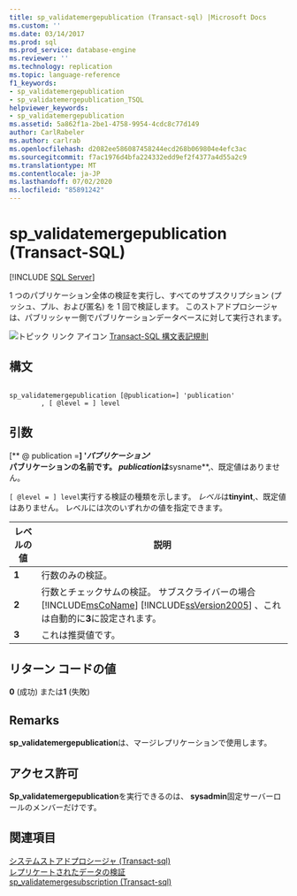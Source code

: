 ```yaml
---
title: sp_validatemergepublication (Transact-sql) |Microsoft Docs
ms.custom: ''
ms.date: 03/14/2017
ms.prod: sql
ms.prod_service: database-engine
ms.reviewer: ''
ms.technology: replication
ms.topic: language-reference
f1_keywords:
- sp_validatemergepublication
- sp_validatemergepublication_TSQL
helpviewer_keywords:
- sp_validatemergepublication
ms.assetid: 5a862f1a-2be1-4758-9954-4cdc8c77d149
author: CarlRabeler
ms.author: carlrab
ms.openlocfilehash: d2082ee586087458244ecd268b069804e4efc3ac
ms.sourcegitcommit: f7ac1976d4bfa224332edd9ef2f4377a4d55a2c9
ms.translationtype: MT
ms.contentlocale: ja-JP
ms.lasthandoff: 07/02/2020
ms.locfileid: "85891242"
---
```

# <a name="sp_validatemergepublication-transact-sql"></a>sp_validatemergepublication (Transact-SQL)
[!INCLUDE [SQL Server](../../includes/applies-to-version/sqlserver.md)]

  1 つのパブリケーション全体の検証を実行し、すべてのサブスクリプション (プッシュ、プル、および匿名) を 1 回で検証します。 このストアドプロシージャは、パブリッシャー側でパブリケーションデータベースに対して実行されます。  
  
 ![トピック リンク アイコン](../../database-engine/configure-windows/media/topic-link.gif "トピック リンク アイコン") [Transact-SQL 構文表記規則](../../t-sql/language-elements/transact-sql-syntax-conventions-transact-sql.md)  
  
## <a name="syntax"></a>構文  
  
```  
  
sp_validatemergepublication [@publication=] 'publication'  
        , [ @level = ] level  
```  
  
## <a name="arguments"></a>引数  
 [** \@ publication =**] **'***パブリケーション***'**  
 パブリケーションの名前です。 *publication*は**sysname**,、既定値はありません。  
  
`[ @level = ] level`実行する検証の種類を示します。 *レベル*は**tinyint**,、既定値はありません。 レベルには次のいずれかの値を指定できます。  
  
|レベルの値|説明|  
|-----------------|-----------------|  
|**1**|行数のみの検証。|  
|**2**|行数とチェックサムの検証。 サブスクライバーの場合 [!INCLUDE[msCoName](../../includes/msconame-md.md)] [!INCLUDE[ssVersion2005](../../includes/ssversion2005-md.md)] 、これは自動的に**3**に設定されます。|  
|**3**|これは推奨値です。|  
  
## <a name="return-code-values"></a>リターン コードの値  
 **0** (成功) または**1** (失敗)  
  
## <a name="remarks"></a>Remarks  
 **sp_validatemergepublication**は、マージレプリケーションで使用します。  
  
## <a name="permissions"></a>アクセス許可  
 **Sp_validatemergepublication**を実行できるのは、 **sysadmin**固定サーバーロールのメンバーだけです。  
  
## <a name="see-also"></a>関連項目  
 [システムストアドプロシージャ &#40;Transact-sql&#41;](../../relational-databases/system-stored-procedures/system-stored-procedures-transact-sql.md)   
 [レプリケートされたデータの検証](../../relational-databases/replication/validate-data-at-the-subscriber.md)   
 [sp_validatemergesubscription &#40;Transact-sql&#41;](../../relational-databases/system-stored-procedures/sp-validatemergesubscription-transact-sql.md)  
  
  
